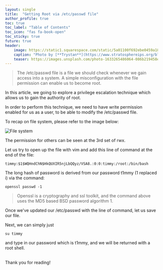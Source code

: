 ```yaml
---
layout: single
title:  "Getting Root via /etc/passwd file"
author_profile: true
toc: true
toc_label: "Table of Contents"
toc_icon: "fas fa-book-open"
toc_sticky: true
future: true
header:
    image: https://static1.squarespace.com/static/5a01100f692ebe0459a1859f/t/5f9123d2b807353e905b4fe6/1603347440376/BSY+Security+Class+Diagrams+-+_etc_passwd+%28L%29.jpg?format=1500w
    caption: "Photo by [**Trystan**](https://www.stratosphereips.org/blog/2020/10/22/a-visual-display-of-etcpasswd-andetcshadow) on [**Stratosphere Lab**](https://www.stratosphereips.org)"
    teaser: https://images.unsplash.com/photo-1633265486064-086b219458ec?q=80&w=2670&auto=format&fit=crop&ixlib=rb-4.0.3&ixid=M3wxMjA3fDB8MHxwaG90by1wYWdlfHx8fGVufDB8fHx8fA%3D%3D
---
```


> The /etc/passwd file is a file we should check whenever we gain access into a system. A simple misconfiguration with the file permission can enable us to become root.

In this article, we going to explore a privilege escalation technique which allows us to gain the authority of root.

In order to perform this technique, we need to have write permission enabled for us as a user, to be able to modify the /etc/passwd file.

To recap on file system, please refer to the image below:

![File system](https://linuxcommand.org/images/file_permissions.png)

The permission for others can be seen at the 3rd set of rwx.

Let us try to open up the file with vim and add this line of command at the end of the file:

```
timmy:$1$WQHndChN$HkQUXIR5njLbQQyz/VSA8.:0:0:timmy:/root:/bin/bash
```
The long hash of password is derived from our password t1mmy (1 replaced i) via the command:
```
openssl passwd -1
```

> Openssl is a cryptography and ssl toolkit, and the command above uses the MD5 based BSD password algorithm 1.

Once we've updated our /etc/passwd with the line of command, let us save our file.

Next, we can simply just

```
su timmy
```

and type in our password which is t1mmy, and we will be returned with a root shell.

\
Thank you for reading!